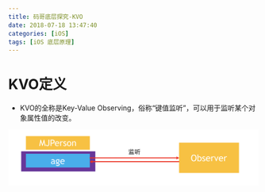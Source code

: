 ```yaml
---
title: 码哥底层探究-KVO
date: 2018-07-18 13:47:40
categories: [iOS]
tags: [iOS 底层原理]
---
```


# KVO定义

- KVO的全称是Key-Value Observing，俗称“键值监听”，可以用于监听某个对象属性值的改变。

![image](https://raw.githubusercontent.com/HaviLee/Blog-Images/master/高手/08292140.png)